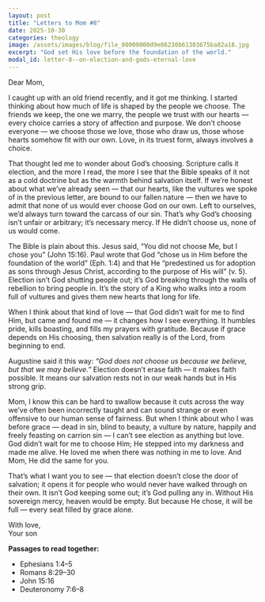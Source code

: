 ```yaml
---
layout: post
title: "Letters to Mom #8"
date: 2025-10-30
categories: theology
image: /assets/images/blog/file_00000000d9e86230b61303675ba82a18.jpg
excerpt: "God set His love before the foundation of the world."
modal_id: letter-8--on-election-and-gods-eternal-love
---
```

Dear Mom,

I caught up with an old friend recently, and it got me thinking. I started thinking about how much of life is shaped by the people we choose. The friends we keep, the one we marry, the people we trust with our hearts — every choice carries a story of affection and purpose. We don’t choose everyone — we choose those we love, those who draw us, those whose hearts somehow fit with our own. Love, in its truest form, always involves a choice.

That thought led me to wonder about God’s choosing. Scripture calls it election, and the more I read, the more I see that the Bible speaks of it not as a cold doctrine but as the warmth behind salvation itself. If we’re honest about what we’ve already seen — that our hearts, like the vultures we spoke of in the previous letter, are bound to our fallen nature — then we have to admit that none of us would ever choose God on our own. Left to ourselves, we’d always turn toward the carcass of our sin. That’s why God’s choosing isn’t unfair or arbitrary; it’s necessary mercy. If He didn’t choose us, none of us would come.

The Bible is plain about this. Jesus said, “You did not choose Me, but I chose you” (John 15:16). Paul wrote that God “chose us in Him before the foundation of the world” (Eph. 1:4) and that He “predestined us for adoption as sons through Jesus Christ, according to the purpose of His will” (v. 5). Election isn’t God shutting people out; it’s God breaking through the walls of rebellion to bring people in. It’s the story of a King who walks into a room full of vultures and gives them new hearts that long for life.

When I think about that kind of love — that God didn’t wait for me to find Him, but came and found me — it changes how I see everything. It humbles pride, kills boasting, and fills my prayers with gratitude. Because if grace depends on His choosing, then salvation really is of the Lord, from beginning to end.

Augustine said it this way: *“God does not choose us because we believe, but that we may believe.”* Election doesn’t erase faith — it makes faith possible. It means our salvation rests not in our weak hands but in His strong grip.

Mom, I know this can be hard to swallow because it cuts across the way we’ve often been incorrectly taught and can sound strange or even offensive to our human sense of fairness. But when I think about who I was before grace — dead in sin, blind to beauty, a vulture by nature, happily and freely feasting on carrion sin — I can’t see election as anything but love. God didn’t wait for me to choose Him; He stepped into my darkness and made me alive. He loved me when there was nothing in me to love. And Mom, He did the same for you.

That’s what I want you to see — that election doesn’t close the door of salvation; it opens it for people who would never have walked through on their own. It isn’t God keeping some out; it’s God pulling any in. Without His sovereign mercy, heaven would be empty. But because He chose, it will be full — every seat filled by grace alone.

With love,  
Your son

**Passages to read together:**  
- Ephesians 1:4–5  
- Romans 8:29–30  
- John 15:16  
- Deuteronomy 7:6–8

